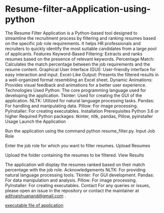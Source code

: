 # Resume-filter-aApplication-using-python
The Resume Filter Application is a Python-based tool designed to streamline the recruitment process by filtering and ranking resumes based on the specific job role requirements. It helps HR professionals and recruiters to quickly identify the most suitable candidates from a large pool of applicants.
Features
Keyword-Based Filtering: Extracts and ranks resumes based on the presence of relevant keywords.
Percentage Match: Calculates the match percentage between the job requirements and the resume content.
Graphical User Interface (GUI): User-friendly interface for easy interaction and input.
Excel-Like Output: Presents the filtered results in a well-organized format resembling an Excel sheet.
Dynamic Animations: Provides visual feedback and animations for a better user experience.
Technologies Used
Python: The core programming language used for developing the application.
Tkinter: Used for creating the GUI of the application.
NLTK: Utilized for natural language processing tasks.
Pandas: For handling and manipulating data.
Pillow: For image processing.
PyInstaller: For creating executables.
Installation
Prerequisites
Python 3.6 or higher
Required Python packages: tkinter, nltk, pandas, Pillow, pyinstaller
Usage
Launch the Application

Run the application using the command python resume_filter.py.
Input Job Role

Enter the job role for which you want to filter resumes.
Upload Resumes

Upload the folder containing the resumes to be filtered.
View Results

The application will display the resumes ranked based on their match percentage with the job role.
Acknowledgements
NLTK: For providing natural language processing tools.
Tkinter: For GUI development.
Pandas: For data manipulation and analysis.
Pillow: For image processing.
PyInstaller: For creating executables.
Contact
For any queries or issues, please open an issue in the repository or contact the maintainer at adityaishuanand@gmail.com .


[executable file of application](https://drive.google.com/file/d/1TT07U5O8STM7BwrWUzgvLvJC62e7vqxw/view?usp=sharing)




